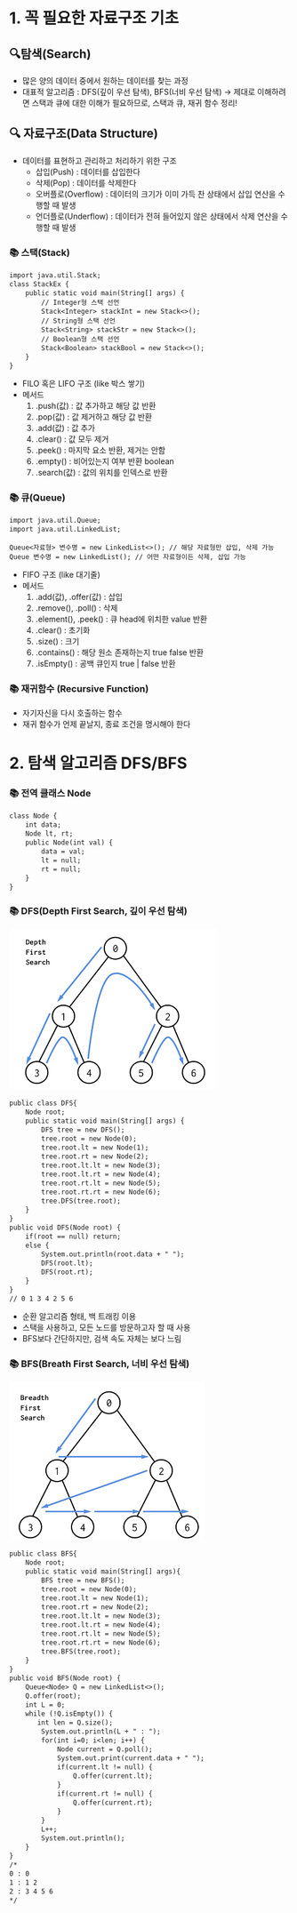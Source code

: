 # 1. 꼭 필요한 자료구조 기초

## 🔍탐색(Search)
- 많은 양의 데이터 중에서 원하는 데이터를 찾는 과정
- 대표적 알고리즘 : DFS(깊이 우선 탐색), BFS(너비 우선 탐색)
  → 제대로 이해하려면 스택과 큐에 대한 이해가 필요하므로, 스택과 큐, 재귀 함수 정리!

## 🔍 자료구조(Data Structure)
- 데이터를 표현하고 관리하고 처리하기 위한 구조
    - 삽입(Push) : 데이터를 삽입한다
    - 삭제(Pop) : 데이터를 삭제한다
    - 오버플로(Overflow) : 데이터의 크기가 이미 가득 찬 상태에서 삽입 연산을 수행할 때 발생
    - 언더플로(Underflow) : 데이터가 전혀 들어있지 않은 상태에서 삭제 연산을 수행할 때 발생

### 📚 스택(Stack)
    import java.util.Stack;
    class StackEx {
        public static void main(String[] args) {
            // Integer형 스택 선언
            Stack<Integer> stackInt = new Stack<>();
            // String형 스택 선언
            Stack<String> stackStr = new Stack<>();
            // Boolean형 스택 선언
            Stack<Boolean> stackBool = new Stack<>();
        }
    }
- FILO 혹은 LIFO 구조 (like 박스 쌓기)
- 메서드
    1. .push(값) : 값 추가하고 해당 값 반환
    2. .pop(값) : 값 제거하고 해당 값 반환
    3. .add(값) : 값 추가
    4. .clear() : 값 모두 제거
    5. .peek() : 마지막 요소 반환, 제거는 안함
    6. .empty() : 비어있는지 여부 반환 boolean
    7. .search(값) : 값의 위치를 인덱스로 반환

### 📚 큐(Queue)
    import java.util.Queue;
    import java.util.LinkedList;
    
    Queue<자료형> 변수명 = new LinkedList<>(); // 해당 자료형만 삽입, 삭제 가능
    Queue 변수명 = new LinkedList(); // 어떤 자료형이든 삭제, 삽입 가능
- FIFO 구조 (like 대기줄)
- 메서드
    1. .add(값), .offer(값) : 삽입
    2. .remove(), .poll() : 삭제
    3. .element(), .peek() : 큐 head에 위치한 value 반환
    4. .clear() : 초기화
    5. .size() : 크기
    6. .contains() : 해당 원소 존재하는지 true false 반환
    7. .isEmpty() : 공백 큐인지 true | false 반환

### 📚 재귀함수 (Recursive Function)
- 자기자신을 다시 호출하는 함수
- 재귀 함수가 언제 끝날지, 종료 조건을 명시해야 한다

# 2. 탐색 알고리즘 DFS/BFS
### 📚 전역 클래스 Node
    class Node {
        int data;
        Node lt, rt;
        public Node(int val) {
            data = val;
            lt = null;
            rt = null;
        }
    }

### 📚 DFS(Depth First Search, 깊이 우선 탐색)
![img.png](img.png)

    public class DFS{
        Node root;
        public static void main(String[] args) {
            DFS tree = new DFS();
            tree.root = new Node(0);
            tree.root.lt = new Node(1);
            tree.root.rt = new Node(2);
            tree.root.lt.lt = new Node(3);
            tree.root.lt.rt = new Node(4);
            tree.root.rt.lt = new Node(5);
            tree.root.rt.rt = new Node(6);
            tree.DFS(tree.root);
        }
    }
    public void DFS(Node root) {
        if(root == null) return;
        else {
            System.out.println(root.data + " ");
            DFS(root.lt);
            DFS(root.rt);
        }
    }
    // 0 1 3 4 2 5 6
- 순환 알고리즘 형태, 백 트래킹 이용
- 스택을 사용하고, 모든 노드를 방문하고자 할 때 사용
- BFS보다 간단하지만, 검색 속도 자체는 보다 느림

### 📚 BFS(Breath First Search, 너비 우선 탐색)
![img_1.png](img_1.png)

    public class BFS{
        Node root;
        public static void main(String[] args){
            BFS tree = new BFS();
            tree.root = new Node(0);
            tree.root.lt = new Node(1);
            tree.root.rt = new Node(2);
            tree.root.lt.lt = new Node(3);
            tree.root.lt.rt = new Node(4);
            tree.root.rt.lt = new Node(5);
            tree.root.rt.rt = new Node(6);
            tree.BFS(tree.root);
        }
    }
    public void BFS(Node root) {
        Queue<Node> Q = new LinkedList<>();
        Q.offer(root);
        int L = 0;
        while (!Q.isEmpty()) {
           int len = Q.size();
            System.out.println(L + " : ");
            for(int i=0; i<len; i++) {
                Node current = Q.poll();
                System.out.print(current.data + " ");
                if(current.lt != null) {
                    Q.offer(current.lt);
                }
                if(current.rt != null) {
                    Q.offer(current.rt);
                }
            }
            L++;
            System.out.println();
        }
    }
    /* 
    0 : 0
    1 : 1 2
    2 : 3 4 5 6
    */